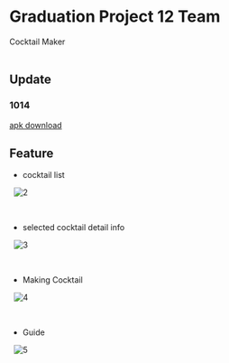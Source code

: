 # Graduation Project 12 Team
Cocktail Maker  
&nbsp;

## Update
### 1014
[apk download](https://drive.google.com/file/d/179zWfffRNGt7UhJ3QFsSqJ6B7ZtULjxR/view?usp=sharing) 
&nbsp;

## Feature
- cocktail list  

&nbsp;
![2](https://user-images.githubusercontent.com/51369785/137268457-d39e7279-436c-4472-b2c6-906ca4dfc899.jpg)

&nbsp;

- selected cocktail detail info  

&nbsp;
![3](https://user-images.githubusercontent.com/51369785/137268474-bc838f49-6116-438d-b580-b75f666b67e0.jpg)

&nbsp;

- Making Cocktail

&nbsp;
![4](https://user-images.githubusercontent.com/51369785/137268551-f38e7085-ccec-46c3-ab0c-9e9e2efef296.jpg)

&nbsp;

- Guide
 
&nbsp;
![5](https://user-images.githubusercontent.com/51369785/137268568-398deadb-e8f0-45ce-99ab-e64fd9886873.jpg)

&nbsp;

